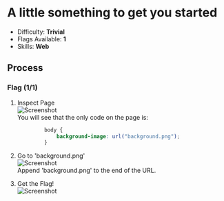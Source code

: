 # A little something to get you started

* Difficulty: **Trivial**
* Flags Available: **1**
* Skills: **Web**

## Process
### Flag (1/1)
1. Inspect Page\
![Screenshot](https://i.imgur.com/lOUXeQj.png)\
You will see that the only code on the page is:
```CSS
			body {
				background-image: url("background.png");
			}
```

2. Go to 'background.png'\
![Screenshot](https://i.imgur.com/B5Bm8Rv.png)\
Append 'background.png' to the end of the URL.

3. Get the Flag!\
![Screenshot](https://i.imgur.com/AQudvJb.png)
